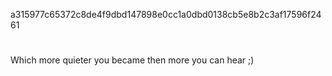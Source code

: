 a315977c65372c8de4f9dbd147898e0cc1a0dbd0138cb5e8b2c3af17596f2461
#
   Which more quieter you became then more you can hear ;)
